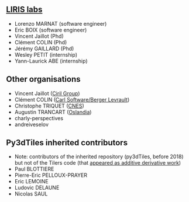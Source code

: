 
## [LIRIS labs](https://liris.cnrs.fr/)

- Lorenzo MARNAT (software engineer)
- Eric BOIX (software engineer)
- Vincent Jaillot (Phd)
- Clément COLIN (Phd)
- Jérémy GAILLARD (Phd)
- Wesley PETIT (internship)
- Yann-Laurick ABE (internship)

## Other organisations

- Vincent Jaillot ([Ciril Group](https://www.cirilgroup.com/en/))
- Clément COLIN ([Carl Software/Berger Levrault](https://www.carl-software.com/))
- Christophe TRIQUET ([CNES](https://cnes.fr/en))
- Augustin TRANCART ([Oslandia](https://oslandia.com/en/))
- charly-perspectives
- andreiveselov

## Py3dTiles inherited contributors

- Note: contributors of the inherited repository (py3dTiles, before 2018) but not of the Tilers code (that [appeared as additive derivative work](https://github.com/VCityTeam/py3dtilers/tree/ab53a97ddbd9a22dfbc901c3e2a36b8bcc1cd6f7))
- Paul BLOTTIERE
- Pierre-Eric PELLOUX-PRAYER
- Eric LEMOINE
- Ludovic DELAUNE
- Nicolas SAUL
